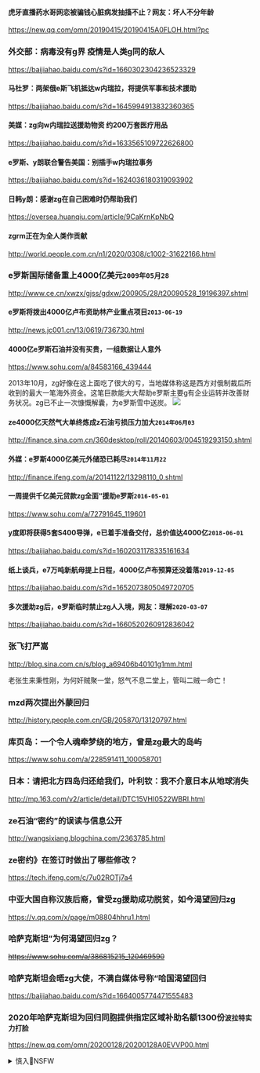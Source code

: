 #### 虎牙直播药水哥网恋被骗钱心脏病发抽搐不止？网友：坏人不分年龄
https://new.qq.com/omn/20190415/20190415A0FLOH.html?pc
### 外交部：病毒没有g界 疫情是人类g同的敌人
https://baijiahao.baidu.com/s?id=1660302304236523329
#### 马杜罗：两架俄e斯飞机抵达w内瑞拉，将提供军事和技术援助
https://baijiahao.baidu.com/s?id=1645994913832360365
#### 美媒：zg向w内瑞拉送援助物资 约200万套医疗用品
https://baijiahao.baidu.com/s?id=1633565109722626800
#### e罗斯、y朗联合警告美国：别插手w内瑞拉事务
https://baijiahao.baidu.com/s?id=1624036180319093902
#### 日韩y朗：感谢zg在自己困难时仍帮助我们
https://oversea.huanqiu.com/article/9CaKrnKpNbQ
#### zgrm正在为全人类作贡献
http://world.people.com.cn/n1/2020/0308/c1002-31622166.html

### e罗斯国际储备重上4000亿美元`2009年05月28`
http://www.ce.cn/xwzx/gjss/gdxw/200905/28/t20090528_19196397.shtml
#### e罗斯将拨出4000亿卢布资助林产业重点项目`2013-06-19`
http://news.jc001.cn/13/0619/736730.html
#### 4000亿e罗斯石油并没有买贵，一组数据让人意外
https://www.sohu.com/a/84583166_439444

2013年10月，zg好像在这上面吃了很大的亏，当地媒体称这是西方对俄制裁后所收到的最大一笔海外资金。这笔巨款能大大帮助e罗斯主要g有企业运转并改善财务状况。zg已不止一次慷慨解囊，为e罗斯雪中送炭。
![](http://img.mp.itc.cn/upload/20160620/32fd7efd09a6427cb7ac023e32423e9a_th.jpg)
#### ze4000亿天然气大单终炼成z石油亏损压力加大`2014年06月03`
http://finance.sina.com.cn/360desktop/roll/20140603/004519293150.shtml
#### 外媒：e罗斯4000亿美元外储恐已耗尽`2014年11月22`
http://finance.ifeng.com/a/20141122/13298110_0.shtml
#### 一周提供千亿美元贷款zg全面“援助e罗斯`2016-05-01`
https://www.sohu.com/a/72791645_119601
#### y度即将获得5套S400导弹，e已着手准备交付，总价值达4000亿`2018-06-01`
https://baijiahao.baidu.com/s?id=1602031178335161634
#### 纸上谈兵，e7万吨新航母提上日程，4000亿卢布预算还没着落`2019-12-05`
https://baijiahao.baidu.com/s?id=1652073805049720705
#### 多次援助zg后，e罗斯临时禁止zg人入境，网友：理解`2020-03-07`
https://baijiahao.baidu.com/s?id=1660520260912836042

### 张飞打严嵩
http://blog.sina.com.cn/s/blog_a69406b40101g1mm.html

老张生来秉性刚，为何奸贼聚一堂，怒气不息二堂上，管叫二贼一命亡！

### mzd两次提出外蒙回归
http://history.people.com.cn/GB/205870/13120797.html
### 库页岛：一个令人魂牵梦绕的地方，曾是zg最大的岛屿
https://www.sohu.com/a/228591411_100058701
### 日本：请把北方四岛归还给我们，叶利钦：我不介意日本从地球消失
http://mp.163.com/v2/article/detail/DTC15VHI0522WBRI.html

### ze石油“密约”的误读与信息公开
http://wangsixiang.blogchina.com/2363785.html
### ze密约》在签订时做出了哪些修改？
https://tech.ifeng.com/c/7u02ROTj7a4

### 中亚大国自称汉族后裔，曾受zg援助成功脱贫，如今渴望回归zg
https://v.qq.com/x/page/m08804hhru1.html

### 哈萨克斯坦”为何渴望回归zg？
~~https://www.sohu.com/a/386815215_120469590~~

### 哈萨克斯坦会晤zg大使，不满自媒体号称“哈国渴望回归
https://baijiahao.baidu.com/s?id=1664005774471555483

### 2020年哈萨克斯坦为回归同胞提供指定区域补助名额1300份`波拉特实力打脸`
https://new.qq.com/omn/20200128/20200128A0EVVP00.html

<details><summary>慎入🔞NSFW</summary>

Not Safe For Work
![](https://upload.wikimedia.org/wikipedia/commons/thumb/d/d3/Biohazard_Symbol_Specification.png/210px-Biohazard_Symbol_Specification.png)

<details><summary><b>风险自理Use At Your Own Risk🈲</summary>

### zg网文激怒哈萨克斯坦 哈国急召zg大使提抗议
https://www.rfa.org/mandarin/yataibaodao/huanjing/ql1-04152020060132.html

zgzf和部分网m战狼式的外交思维，均触怒了不少原本跟zg友好的gj。zg网站近期出现一篇文章，声称“在历史上，哈萨克斯坦属于zg疆域的一部分”，还称“哈萨克斯坦渴望成为zg一部分。

哈萨克网m骗撒旦的乃蛮”对本台说，如果按照zg的说法，蒙古国也可以说zg曾经是蒙古国的。在全世界你找不到第二个gj会这么无赖。

哈萨克文史学者热依斯汗对本台说，欺瞒造假各国都有，不要愚蠢的发动五毛愤青们通过各类媒体发布不符合真实历史的文章来意淫地球都是zg的。

zg媒体还经常就这类话题在主流媒体发布同类文章，灌输俄罗斯、吉尔吉斯斯坦，蒙古等gj都是属于zg领土的观念，
</details>
</details>
